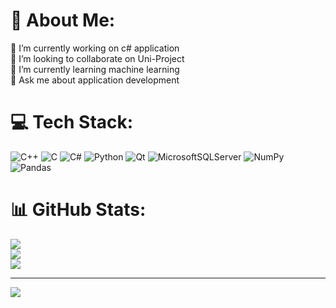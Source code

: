 # 💫 About Me:
🔭 I’m currently working on c# application<br>👯 I’m looking to collaborate on Uni-Project<br>🌱 I’m currently learning machine learning<br>💬 Ask me about application development<br>


# 💻 Tech Stack:
![C++](https://img.shields.io/badge/c++-%2300599C.svg?style=for-the-badge&logo=c%2B%2B&logoColor=white) ![C](https://img.shields.io/badge/c-%2300599C.svg?style=for-the-badge&logo=c&logoColor=white) ![C#](https://img.shields.io/badge/c%23-%23239120.svg?style=for-the-badge&logo=csharp&logoColor=white) ![Python](https://img.shields.io/badge/python-3670A0?style=for-the-badge&logo=python&logoColor=ffdd54) ![Qt](https://img.shields.io/badge/Qt-%23217346.svg?style=for-the-badge&logo=Qt&logoColor=white) ![MicrosoftSQLServer](https://img.shields.io/badge/Microsoft%20SQL%20Server-CC2927?style=for-the-badge&logo=microsoft%20sql%20server&logoColor=white) ![NumPy](https://img.shields.io/badge/numpy-%23013243.svg?style=for-the-badge&logo=numpy&logoColor=white) ![Pandas](https://img.shields.io/badge/pandas-%23150458.svg?style=for-the-badge&logo=pandas&logoColor=white)
# 📊 GitHub Stats:
![](https://github-readme-stats.vercel.app/api?username=Saman-Asghari&theme=blueberry&hide_border=false&include_all_commits=false&count_private=false)<br/>
![](https://github-readme-streak-stats.herokuapp.com/?user=Saman-Asghari&theme=blueberry&hide_border=false)<br/>
![](https://github-readme-stats.vercel.app/api/top-langs/?username=Saman-Asghari&theme=blueberry&hide_border=false&include_all_commits=false&count_private=false&layout=compact)

---
[![](https://visitcount.itsvg.in/api?id=Saman-Asghari&icon=0&color=0)](https://visitcount.itsvg.in)

<!-- Proudly created with GPRM ( https://gprm.itsvg.in ) -->
